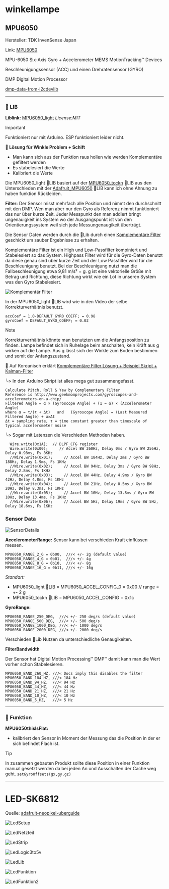 # winkellampe

## MPU6050

Hersteller: TDK InvenSense Japan

Link: [MPU6050](https://invensense.tdk.com/products/motion-tracking/6-axis/mpu-6050/)

MPU-6050 Six-Axis Gyro + Accelerometer MEMS MotionTracking™ Devices

Beschleunigungssensor (ACC) und einen Drehratensensor (GYRO)

DMP Digital Motion Processor

[dmp-data-from-i2cdevlib](http://www.geekmomprojects.com/mpu-6050-dmp-data-from-i2cdevlib/)

---

### 📕 LIB

**Liblink:** [MPU6050_light](https://github.com/rfetick/MPU6050_light) *License:MIT*

> [!IMPORTANT]
> Funktioniert nur mit Arduino. ESP funktioniert leider nicht.

**🔽 Lösung für Winkle Problem + Schift**

- Man kann sich aus der Funktion raus hollen wie werden Komplementäre gefiltert werden
- Es stabelesiert die Werte
- Kalibriert die Werte

Die MPU6050_light 📕LIB basiert auf der [MPU6050_tockn](https://github.com/Titibo26/MPU6050_tockn) 📕LIB aus den Unterschieden mit der [Adafruit_MPU6050](https://github.com/adafruit/Adafruit_MPU6050) 📕LIB kann ich ohne Ahnung zu haben funktion Rückleiden.

**Filter:** Der Sensor misst mehrfach alle Position und nimmt den durchschnitt mit den DMP. Wen man aber nur den Gyro als Referenz nimmt funktioniert das nur über kurze Zeit. Jeder Messpunkt den man addiert bringt ungenauigkeit ins System wo der Ausgangspunkt ist von den Orientierungssystem weil sich jede Messungenaugikeit überträgt.

Die Sensor Daten werden durch die 📕Lib durch einen [Komplementäre Filter](https://www.youtube.com/watch?v=whSw42XddsU) geschickt um sauber Ergebnisse zu erhalten.

Komplementäre Filter ist ein High und Low-Passfilter kompiniert und Stabelesiert so das System. Highpass Filter wird für die Gyro-Daten benutzt da diese genau sind über kurze Zeit und der Low Passfilter wird für die Beschleunigung benutzt. Bei der Beschleunigung nutzt man die Fallbeschleunigung etwa 9,81 m/s² = g. g ist eine vektorielle Größe mit Betrag und Richtung, diese Richtung wirkt wie ein Lot in unseren System was den Gyro Stabelesiert.

![Komplementär Filter](img/ComplementaryFilter.jpg)

In der MPU6050_light 📕LIB wird wie in den Video der selbe Korrekturverhältnis benutzt.

```
accCoef = 1.0-DEFAULT_GYRO_COEFF; = 0.98
gyroCoef = DEFAULT_GYRO_COEFF; = 0.02
```

> [!NOTE]
> Korrekturverhältnis könnte man benutzten um die Anfangsposition zu finden. Lampe befindet sich in Ruhelage beim anschalten, kein Kräft aus g wirken auf die Lampe. Aus g lässt sich der Winkle zum Boden bestimmen und somit der Anfangszustand.



🥼 Auf Koreanisch erklärt [Komplementäre Filter Lösung + Beispiel Skript + Kalman-Filter](https://blog.naver.com/ysahn2k/221385063966)

└> In den Arduino Skript ist alles mega gut zusammengefasst.

```
Calculate Pitch, Roll & Yaw by Complementary Filter
Reference is http://www.geekmomprojects.com/gyroscopes-and-accelerometers-on-a-chip/
Filtered Angle = α × (Gyroscope Angle) + (1 − α) × (Accelerometer Angle)     
where α = τ/(τ + Δt)   and   (Gyroscope Angle) = (Last Measured Filtered Angle) + ω×Δt
Δt = sampling rate, τ = time constant greater than timescale of typical accelerometer noise
```

└> Sogar mit Latenzen die Verschieden Methoden haben.

```
  Wire.write(0x1A);  // DLPF_CFG register
  Wire.write(0x00);     // Accel BW 260Hz, Delay 0ms / Gyro BW 256Hz, Delay 0.98ms, Fs 8KHz 
  //Wire.write(0x01);     // Accel BW 184Hz, Delay 2ms / Gyro BW 188Hz, Delay 1.9ms, Fs 1KHz 
  //Wire.write(0x02);     // Accel BW 94Hz, Delay 3ms / Gyro BW 98Hz, Delay 2.8ms, Fs 1KHz 
  //Wire.write(0x03);     // Accel BW 44Hz, Delay 4.9ms / Gyro BW 42Hz, Delay 4.8ms, Fs 1KHz 
  //Wire.write(0x04);     // Accel BW 21Hz, Delay 8.5ms / Gyro BW 20Hz, Delay 8.3ms, Fs 1KHz 
  //Wire.write(0x05);     // Accel BW 10Hz, Delay 13.8ms / Gyro BW 10Hz, Delay 13.4ms, Fs 1KHz 
  //Wire.write(0x06);     // Accel BW 5Hz, Delay 19ms / Gyro BW 5Hz, Delay 18.6ms, Fs 1KHz 
```



### Sensor Data

![SensorDetails](img/SensorDetails.png)

**AccelerometerRange:** Sensor kann bei verschieden Kraft einflüssen messen.

```
MPU6050_RANGE_2_G = 0b00,  ///< +/- 2g (default value)
MPU6050_RANGE_4_G = 0b01,  ///< +/- 4g
MPU6050_RANGE_8_G = 0b10,  ///< +/- 8g
MPU6050_RANGE_16_G = 0b11, ///< +/- 16g
```

*Standart:*
- MPU6050_light 📕LIB = MPU6050_ACCEL_CONFIG_0 = 0x00 // range = +- 2 g
- MPU6050_tockn 📕LIB = MPU6050_ACCEL_CONFIG = 0x1c



**GyroRange:**

```
MPU6050_RANGE_250_DEG,  ///< +/- 250 deg/s (default value)
MPU6050_RANGE_500_DEG,  ///< +/- 500 deg/s
MPU6050_RANGE_1000_DEG, ///< +/- 1000 deg/s
MPU6050_RANGE_2000_DEG, ///< +/- 2000 deg/s
```

Verschieden 📕Lib Nutzen da unterschiedliche Genaugikeiten.

**FilterBandwidth**

Der Sensor hat Digital Motion Processing™ DMP™ damit kann man die Wert vorher schon Stabelesieren.

```
MPU6050_BAND_260_HZ, ///< Docs imply this disables the filter
MPU6050_BAND_184_HZ, ///< 184 Hz
MPU6050_BAND_94_HZ,  ///< 94 Hz
MPU6050_BAND_44_HZ,  ///< 44 Hz
MPU6050_BAND_21_HZ,  ///< 21 Hz
MPU6050_BAND_10_HZ,  ///< 10 Hz
MPU6050_BAND_5_HZ,   ///< 5 Hz
```

---

### 🔨 Funktion

**MPU6050thisIsFlat:**

- kalibriert den Sensor in Moment der Messung das die Position in der er sich befindet Flach ist.

> [!TIP]
> In zusammen gebauten Produkt sollte diese Position in einer Funktion manual gesetzt werden da bei jeden An und Ausschalten der Cache weg geht. ``setGyroOffsets(gx,gy,gz)``

---

# LED-SK6812

Quelle: [adafruit-neopixel-uberguide](https://cdn-learn.adafruit.com/downloads/pdf/adafruit-neopixel-uberguide.pdf)

![LedSetup](img/LedSetup.jpg)

![LedNetzteil](img/LedNetzteil.jpg)

![LedStrip](img/LedStrip.jpg)

![LedLogic3to5v](img/LedLogic3to5v.jpg)

![LedLib](img/LedLib.jpg)

![LedFunktion](img/LedFunktion.jpg)

![LedFunktion2](img/LedFunktion2.jpg)